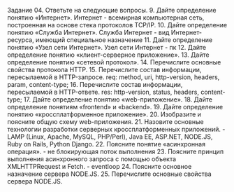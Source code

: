 Задание 04. Ответьте на следующие вопросы.
    9. Дайте определение понятию «Интернет».
	 	Интернет - всемирная компьютерная сеть, построенная на основе стека протоколов TCP/IP.
    10. Дайте определение понятию «Служба Интернет».
	 	Служба Интернет - вид Интернет-ресурса, имеющий специальное назначение
    11. Дайте определение понятию «Узел сети Интернет».
	 	Узел сети Интернет - пк
    12. Дайте определение понятию «клиент-серверное приложение».
    13. Дайте определение понятию «сетевой протокол».
    14. Перечислите основные свойства протокола HTTP.
    15. Перечислите состав информации, пересылаемой в HTTP-запросе.
	 	req: method, uri, http-version, headers, param, content-type;
    16. Перечислите состав информации, пересылаемой в HTTP-ответе.
	 	res: http-version, status, headers, content-type;
    17. Дайте определение понятию «web-приложение».
    18. Дайте определение понятиям  «frontend» и «backend».
    19. Дайте определение понятию «кроссплатформенное приложение».
    20. Изобразите и поясните общую схему web-приложения.
    21. Назовите основные технологии разработки серверных кроссплатформенных приложений.
	 	- LAMP (Linux, Apache, MySQL, PHP/Perl), Java EE, ASP.NET, NODE.JS, Ruby on Rails, Python Django.
    22. Поясните понятие «асинхронная операция».
	 	- не блокирующая поток выполнения
    23. Поясните принцип выполнения асинхронного запроса с помощью объекта   XMLHTTPRequest и Fetch.
	 	- eventloop
    24. Поясните основное назначение сервера NODE.JS.
    25. Перечислите основные свойства сервера NODE.JS. 
